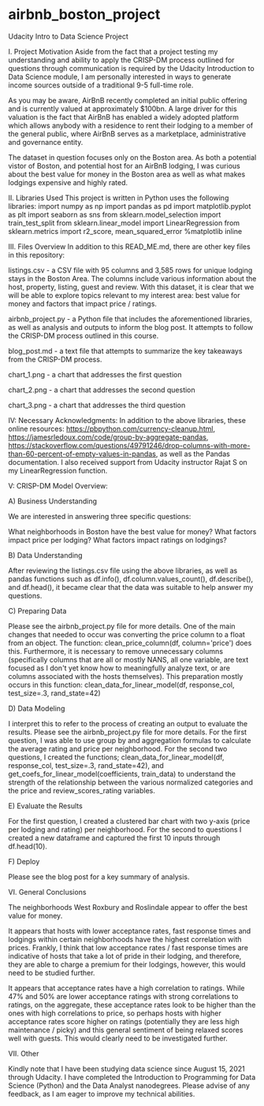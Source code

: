 # airbnb_boston_project
Udacity Intro to Data Science Project

I. Project Motivation
Aside from the fact that a project testing my understanding and ability to apply the CRISP-DM process outlined for questions through communication is required by the Udacity Introduction to Data Science module, I am personally interested in ways to generate income sources outside of a traditional 9-5 full-time role.

As you may be aware, AirBnB recently completed an initial public offering and is currently valued at approximately $100bn. A large driver for this valuation is the fact that AirBnB has enabled a widely adopted platform which allows anybody with a residence to rent their lodging to a member of the general public, where AirBnB serves as a marketplace, administrative and governance entity.

The dataset in question focuses only on the Boston area. As both a potential vistor of Boston, and potential host for an AirBnB lodging, I was curious about the best value for money in the Boston area as well as what makes lodgings expensive and highly rated.

II. Libraries Used
This project is written in Python uses the following libraries:
import numpy as np import pandas as pd 
import matplotlib.pyplot as plt 
import seaborn as sns 
from sklearn.model_selection import train_test_split 
from sklearn.linear_model import LinearRegression 
from sklearn.metrics import r2_score, mean_squared_error 
%matplotlib inline

III. Files Overview
In addition to this READ_ME.md, there are other key files in this repository:

listings.csv - a CSV file with 95 columns and 3,585 rows for unique lodging stays in the Boston Area. The columns include various information about the host, property, listing, guest and review. With this dataset, it is clear that we will be able to explore topics relevant to my interest area: best value for money and factors that impact price / ratings.

airbnb_project.py - a Python file that includes the aforementioned libraries, as well as analysis and outputs to inform the blog post. It attempts to follow the CRISP-DM process outlined in this course.

blog_post.md - a text file that attempts to summarize the key takeaways from the CRISP-DM process.

chart_1.png - a chart that addresses the first question

chart_2.png - a chart that addresses the second question

chart_3.png - a chart that addresses the third question

IV: Necessary Acknowledgments:
In addition to the above libraries, these online resources: https://pbpython.com/currency-cleanup.html, https://jamesrledoux.com/code/group-by-aggregate-pandas, https://stackoverflow.com/questions/49791246/drop-columns-with-more-than-60-percent-of-empty-values-in-pandas, as well as the Pandas documentation. I also received support from Udacity instructor Rajat S on my LinearRegression function.

V: CRISP-DM Model Overview:

A) Business Understanding

We are interested in answering three specific questions:

What neighborhoods in Boston have the best value for money?
What factors impact price per lodging?
What factors impact ratings on lodgings?

B) Data Understanding

After reviewing the listings.csv file using the above libraries, as well as pandas functions such as df.info(), df.column.values_count(), df.describe(), and df.head(), it became clear that the data was suitable to help answer my questions.

C) Preparing Data

Please see the airbnb_project.py file for more details. One of the main changes that needed to occur was converting the price column to a float from an object. The function: clean_price_column(df, column='price') does this. Furthermore, it is necessary to remove unnecessary columns (specifically columns that are all or mostly NANS, all one variable, are text focused as I don't yet know how to meaningfully analyze text, or are columns associated with the hosts themselves). This preparation mostly occurs in this function: clean_data_for_linear_model(df, response_col, test_size=.3, rand_state=42)

D) Data Modeling

I interpret this to refer to the process of creating an output to evaluate the results. Please see the airbnb_project.py file for more details. For the first question, I was able to use group by and aggregation formulas to calculate the average rating and price per neighborhood. For the second two questions, I created the functions; clean_data_for_linear_model(df, response_col, test_size=.3, rand_state=42), and get_coefs_for_linear_model(coefficients, train_data) to understand the strength of the relationship between the various normalized categories and the price and review_scores_rating variables.

E) Evaluate the Results

For the first question, I created a clustered bar chart with two y-axis (price per lodging and rating) per neighborhood. For the second to questions I created a new dataframe and captured the first 10 inputs through df.head(10).

F) Deploy

Please see the blog post for a key summary of analysis.

VI. General Conclusions

The neighborhoods West Roxbury and Roslindale appear to offer the best value for money.


It appears that hosts with lower acceptance rates, fast response times and lodgings within certain neighborhoods have the highest correlation with prices. Frankly, I think that low acceptance rates / fast response times are indicative of hosts that take a lot of pride in their lodging, and therefore, they are able to charge a premium for their lodgings, however, this would need to be studied further.

It appears that acceptance rates have a high correlation to ratings. While 47% and 50% are lower acceptance ratings with strong correlations to ratings, on the aggregate, these acceptance rates look to be higher than the ones with high correlations to price, so perhaps hosts with higher acceptance rates score higher on ratings (potentially they are less high maintenance / picky) and this general sentiment of being relaxed scores well with guests. This would clearly need to be investigated further.

VII. Other

Kindly note that I have been studying data science since August 15, 2021 through Udacity. I have completed the Introduction to Programming for Data Science (Python) and the Data Analyst nanodegrees. Please advise of any feedback, as I am eager to improve my technical abilities. 
